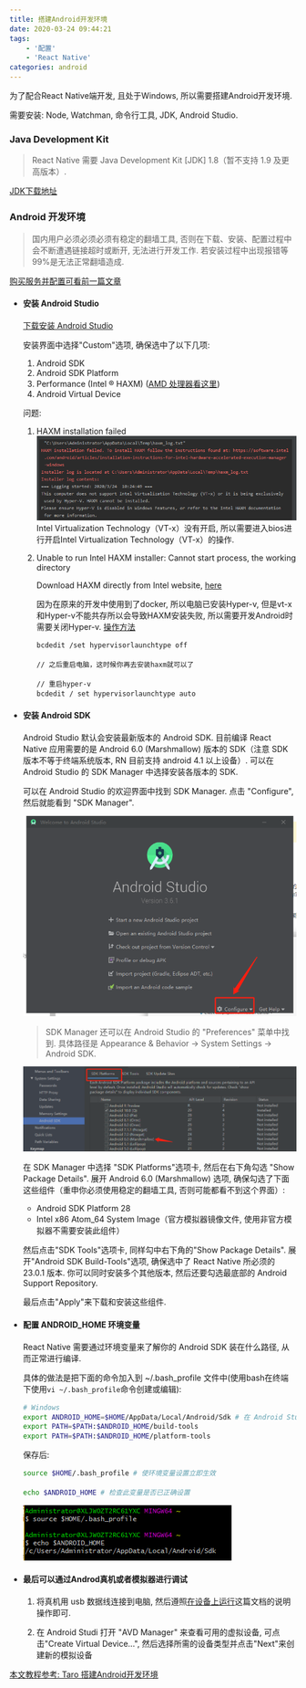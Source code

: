 ```yaml
---
title: 搭建Android开发环境
date: 2020-03-24 09:44:21
tags:
    - '配置'
    - 'React Native'
categories: android
---
```


为了配合React Native端开发, 且处于Windows, 所以需要搭建Android开发环境. 

需要安装: Node, Watchman, 命令行工具, JDK, Android Studio. 

### Java Development Kit
> React Native 需要 Java Development Kit [JDK] 1.8（暂不支持 1.9 及更高版本）. 

[JDK下载地址](https://www.oracle.com/java/technologies/javase-jdk8-downloads.html)

### Android 开发环境
> 国内用户必须必须必须有稳定的翻墙工具, 否则在下载、安装、配置过程中会不断遭遇链接超时或断开, 无法进行开发工作. 若安装过程中出现报错等99%是无法正常翻墙造成. 

[购买服务并配置可看前一篇文章](./vultr-ss)

- #### 安装 Android Studio

    [下载安装 Android Studio](https://developer.android.com/studio/index.html)

    安装界面中选择"Custom"选项, 确保选中了以下几项: 
    1) Android SDK
    2) Android SDK Platform
    3) Performance (Intel ® HAXM) ([AMD 处理器看这里](https://android-developers.googleblog.com/2018/07/android-emulator-amd-processor-hyper-v.html))
    4) Android Virtual Device

    问题:

    1) HAXM installation failed
    ![HAXM安装失败](android-dev-env/HAXM-error.png)
    Intel Virtualization Technology（VT-x）没有开启, 所以需要进入bios进行开启Intel Virtualization Technology（VT-x）的操作.
    2) Unable to run Intel HAXM installer: Cannot start process, the working directory 

        Download HAXM directly from Intel website, [here](https://github.com/intel/haxm/releases/tag/v7.5.6)

        因为在原来的开发中使用到了docker, 所以电脑已安装Hyper-v, 但是vt-x和Hyper-v不能共存所以会导致HAXM安装失败, 所以需要开发Android时需要关闭Hyper-v. [操作方法](https://blog.csdn.net/Coco_chun/article/details/90261678)

        ```bash
        bcdedit /set hypervisorlaunchtype off 

        // 之后重启电脑，这时候你再去安装haxm就可以了

        // 重启hyper-v 
        bcdedit / set hypervisorlaunchtype auto
        ```


- #### 安装 Android SDK

    Android Studio 默认会安装最新版本的 Android SDK. 目前编译 React Native 应用需要的是 Android 6.0 (Marshmallow) 版本的 SDK（注意 SDK 版本不等于终端系统版本, RN 目前支持 android 4.1 以上设备）. 可以在 Android Studio 的 SDK Manager 中选择安装各版本的 SDK. 

    可以在 Android Studio 的欢迎界面中找到 SDK Manager. 点击 "Configure", 然后就能看到 "SDK Manager". 

    ![Android Studio欢迎界面](android-dev-env/sdk-manager.png)

    > SDK Manager 还可以在 Android Studio 的 "Preferences" 菜单中找到. 具体路径是 Appearance & Behavior → System Settings → Android SDK. 

    ![Android 6.0](android-dev-env/Android-6.png)

    在 SDK Manager 中选择 "SDK Platforms"选项卡, 然后在右下角勾选 "Show Package Details". 展开 Android 6.0 (Marshmallow) 选项, 确保勾选了下面这些组件（重申你必须使用稳定的翻墙工具, 否则可能都看不到这个界面）: 

    - Android SDK Platform 28
    - Intel x86 Atom_64 System Image（官方模拟器镜像文件, 使用非官方模拟器不需要安装此组件）

    然后点击"SDK Tools"选项卡, 同样勾中右下角的"Show Package Details". 展开"Android SDK Build-Tools"选项, 确保选中了 React Native 所必须的 23.0.1 版本. 你可以同时安装多个其他版本, 然后还要勾选最底部的 Android Support Repository. 

    最后点击"Apply"来下载和安装这些组件. 

- #### 配置 ANDROID_HOME 环境变量

    React Native 需要通过环境变量来了解你的 Android SDK 装在什么路径, 从而正常进行编译. 

    具体的做法是把下面的命令加入到 ~/.bash_profile 文件中(使用bash在终端下使用`vi ~/.bash_profile`命令创建或编辑): 
    ```bash
    # Windows
    export ANDROID_HOME=$HOME/AppData/Local/Android/Sdk # 在 Android Studio 的 "Preferences" 菜单中查看 SDK 的真实路径, 具体是Appearance & Behavior → System Settings → Android SDK. 
    export PATH=$PATH:$ANDROID_HOME/build-tools
    export PATH=$PATH:$ANDROID_HOME/platform-tools
    ```

    保存后:
    ```bash
    source $HOME/.bash_profile # 使环境变量设置立即生效

    echo $ANDROID_HOME # 检查此变量是否已正确设置
    ```

    ![](android-dev-env/SDK-HOME.png)

- #### 最后可以通过Androd真机或者模拟器进行调试

    1) 将真机用 usb 数据线连接到电脑, 然后遵照[在设备上运行](https://reactnative.cn/docs/0.55/running-on-device)这篇文档的说明操作即可.

    2) 在 Android Studi 打开 "AVD Manager" 来查看可用的虚拟设备, 可点击"Create Virtual Device...", 然后选择所需的设备类型并点击"Next"来创建新的模拟设备



[本文教程参考: Taro 搭建Android开发环境](https://nervjs.github.io/taro/docs/react-native.html#%E6%90%AD%E5%BB%BA-android-%E5%BC%80%E5%8F%91%E7%8E%AF%E5%A2%83)